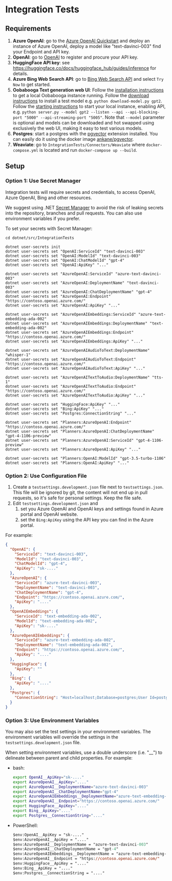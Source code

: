 ﻿# Integration Tests

## Requirements

1. **Azure OpenAI**: go to the [Azure OpenAI Quickstart](https://learn.microsoft.com/en-us/azure/cognitive-services/openai/quickstart)
   and deploy an instance of Azure OpenAI, deploy a model like "text-davinci-003" find your Endpoint and API key.
2. **OpenAI**: go to [OpenAI](https://platform.openai.com) to register and procure your API key.
3. **HuggingFace API key**: see https://huggingface.co/docs/huggingface_hub/guides/inference for details.
4. **Azure Bing Web Search API**: go to [Bing Web Search API](https://www.microsoft.com/en-us/bing/apis/bing-web-search-api)
   and select `Try Now` to get started.
5. **Oobabooga Text generation web UI**: Follow the [installation instructions](https://github.com/oobabooga/text-generation-webui#installation) to get a local Oobabooga instance running. Follow the [download instructions](https://github.com/oobabooga/text-generation-webui#downloading-models) to install a test model e.g. `python download-model.py gpt2`. Follow the [starting instructions](https://github.com/oobabooga/text-generation-webui#starting-the-web-ui) to start your local instance, enabling API, e.g. `python server.py --model gpt2 --listen --api --api-blocking-port "5000" --api-streaming-port "5005"`. Note that `--model` parameter is optional and models can be downloaded and hot swapped using exclusively the web UI, making it easy to test various models.
6. **Postgres**: start a postgres with the [pgvector](https://github.com/pgvector/pgvector) extension installed. You can easily do it using the docker image [ankane/pgvector](https://hub.docker.com/r/ankane/pgvector).
7. **Weaviate**: go to `IntegrationTests/Connectors/Weaviate` where `docker-compose.yml` is located and run `docker-compose up --build`. 

## Setup

### Option 1: Use Secret Manager

Integration tests will require secrets and credentials, to access OpenAI, Azure OpenAI,
Bing and other resources. 

We suggest using .NET [Secret Manager](https://learn.microsoft.com/en-us/aspnet/core/security/app-secrets)
to avoid the risk of leaking secrets into the repository, branches and pull requests.
You can also use environment variables if you prefer.

To set your secrets with Secret Manager:

```
cd dotnet/src/IntegrationTests

dotnet user-secrets init
dotnet user-secrets set "OpenAI:ServiceId" "text-davinci-003"
dotnet user-secrets set "OpenAI:ModelId" "text-davinci-003"
dotnet user-secrets set "OpenAI:ChatModelId" "gpt-4"
dotnet user-secrets set "OpenAI:ApiKey" "..."

dotnet user-secrets set "AzureOpenAI:ServiceId" "azure-text-davinci-003"
dotnet user-secrets set "AzureOpenAI:DeploymentName" "text-davinci-003"
dotnet user-secrets set "AzureOpenAI:ChatDeploymentName" "gpt-4"
dotnet user-secrets set "AzureOpenAI:Endpoint" "https://contoso.openai.azure.com/"
dotnet user-secrets set "AzureOpenAI:ApiKey" "..."

dotnet user-secrets set "AzureOpenAIEmbeddings:ServiceId" "azure-text-embedding-ada-002"
dotnet user-secrets set "AzureOpenAIEmbeddings:DeploymentName" "text-embedding-ada-002"
dotnet user-secrets set "AzureOpenAIEmbeddings:Endpoint" "https://contoso.openai.azure.com/"
dotnet user-secrets set "AzureOpenAIEmbeddings:ApiKey" "..."

dotnet user-secrets set "AzureOpenAIAudioToText:DeploymentName" "whisper-1"
dotnet user-secrets set "AzureOpenAIAudioToText:Endpoint" "https://contoso.openai.azure.com/"
dotnet user-secrets set "AzureOpenAIAudioToText:ApiKey" "..."

dotnet user-secrets set "AzureOpenAITextToAudio:DeploymentName" "tts-1"
dotnet user-secrets set "AzureOpenAITextToAudio:Endpoint" "https://contoso.openai.azure.com/"
dotnet user-secrets set "AzureOpenAITextToAudio:ApiKey" "..."

dotnet user-secrets set "HuggingFace:ApiKey" "..."
dotnet user-secrets set "Bing:ApiKey" "..."
dotnet user-secrets set "Postgres:ConnectionString" "..."

dotnet user-secrets set "Planners:AzureOpenAI:Endpoint" "https://contoso.openai.azure.com/"
dotnet user-secrets set "Planners:AzureOpenAI:ChatDeploymentName" "gpt-4-1106-preview"
dotnet user-secrets set "Planners:AzureOpenAI:ServiceId" "gpt-4-1106-preview"
dotnet user-secrets set "Planners:AzureOpenAI:ApiKey" "..."

dotnet user-secrets set "Planners:OpenAI:ModelId" "gpt-3.5-turbo-1106"
dotnet user-secrets set "Planners:OpenAI:ApiKey" "..."
```

### Option 2: Use Configuration File

1. Create a `testsettings.development.json` file next to `testsettings.json`. This file will be ignored by git,
   the content will not end up in pull requests, so it's safe for personal settings. Keep the file safe.
2. Edit `testsettings.development.json` and
    1. set you Azure OpenAI and OpenAI keys and settings found in Azure portal and OpenAI website.
    2. set the `Bing:ApiKey` using the API key you can find in the Azure portal.

For example:

```json
{
  "OpenAI": {
    "ServiceId": "text-davinci-003",
    "ModelId": "text-davinci-003",
    "ChatModelId": "gpt-4",
    "ApiKey": "sk-...."
  },
  "AzureOpenAI": {
    "ServiceId": "azure-text-davinci-003",
    "DeploymentName": "text-davinci-003",
    "ChatDeploymentName": "gpt-4",
    "Endpoint": "https://contoso.openai.azure.com/",
    "ApiKey": "...."
  },
  "OpenAIEmbeddings": {
    "ServiceId": "text-embedding-ada-002",
    "ModelId": "text-embedding-ada-002",
    "ApiKey": "sk-...."
  },
  "AzureOpenAIEmbeddings": {
    "ServiceId": "azure-text-embedding-ada-002",
    "DeploymentName": "text-embedding-ada-002",
    "Endpoint": "https://contoso.openai.azure.com/",
    "ApiKey": "...."
  },
  "HuggingFace": {
    "ApiKey": ""
  },
  "Bing": {
    "ApiKey": "...."
  },
  "Postgres": {
    "ConnectionString": "Host=localhost;Database=postgres;User Id=postgres;Password=mysecretpassword"
  }
}
```

### Option 3: Use Environment Variables
You may also set the test settings in your environment variables. The environment variables will override the settings in the `testsettings.development.json` file.

When setting environment variables, use a double underscore (i.e. "\_\_") to delineate between parent and child properties. For example:

- bash:

  ```bash
  export OpenAI__ApiKey="sk-...."
  export AzureOpenAI__ApiKey="...."
  export AzureOpenAI__DeploymentName="azure-text-davinci-003"
  export AzureOpenAI__ChatDeploymentName="gpt-4"
  export AzureOpenAIEmbeddings__DeploymentName="azure-text-embedding-ada-002"
  export AzureOpenAI__Endpoint="https://contoso.openai.azure.com/"
  export HuggingFace__ApiKey="...."
  export Bing__ApiKey="...."
  export Postgres__ConnectionString="...."
  ```

- PowerShell:

  ```ps
  $env:OpenAI__ApiKey = "sk-...."
  $env:AzureOpenAI__ApiKey = "...."
  $env:AzureOpenAI__DeploymentName = "azure-text-davinci-003"
  $env:AzureOpenAI__ChatDeploymentName = "gpt-4"
  $env:AzureOpenAIEmbeddings__DeploymentName = "azure-text-embedding-ada-002"
  $env:AzureOpenAI__Endpoint = "https://contoso.openai.azure.com/"
  $env:HuggingFace__ApiKey = "...."
  $env:Bing__ApiKey = "...."
  $env:Postgres__ConnectionString = "...."
  ```
